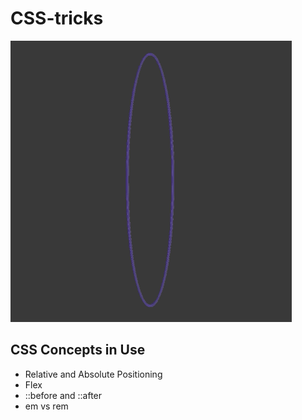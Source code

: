 # CSS-tricks
![](onHoverSpinner.gif)

## CSS Concepts in Use
* Relative and Absolute Positioning
* Flex
* ::before and ::after
* em vs rem